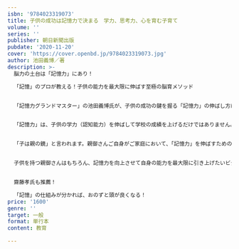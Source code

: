 ```yaml
---
isbn: '9784023319073'
title: 子供の成功は記憶力で決まる　学力、思考力、心を育む子育て
volume: ''
series: ''
publisher: 朝日新聞出版
pubdate: '2020-11-20'
cover: 'https://cover.openbd.jp/9784023319073.jpg'
author: 池田義博／著
description: >-
  脳力の土台は「記憶力」にあり！

  「記憶」のプロが教える！子供の能力を最大限に伸ばす至極の脳育メソッド


  「記憶力グランドマスター」の池田義博氏が、子供の成功の鍵を握る「記憶力」の伸ばし方についてレクチャーします。記憶力を最大限に発揮する脳の「記憶」の仕組みを研究。その結果、自身の記憶力を飛躍的に伸ばし、世界の記憶力大会で優勝した経験を基に「記憶力」を根本からひも解き、分かりやすく解説します。


  「記憶力」は、子供の学力（認知能力）を伸ばして学校の成績を上げるだけではありません。子供たちの集中力、思考力、人間力など「非認知能力」の向上にも大きな効果をもたらしてくれます。それらすべての脳に関わる力の土台となるのが「記憶力」であり、この仕組みをマスターすれば、おのずと子供の能力を最大限に伸ばすことができるのです。


  「子は親の鏡」と言われます。親御さんご自身がご家庭において、「記憶力」を伸ばすための環境を作ることが重要になってきます。そのための「至極の脳育メソッド」を余すことなく盛り込みました。親子で実践できる「トレーニングワーク」も紹介していますので、ぜひともご家庭で取り入れてみてください。


  子供を持つ親御さんはもちろん、記憶力を向上させて自身の能力を最大限に引き上げたいビジネスパーソンにもオススメしたい一冊。


  齋藤孝氏も推薦！

  「記憶」の仕組みが分かれば、おのずと頭が良くなる！
price: '1600'
genre: ''
target: 一般
format: 単行本
content: 教育

---
```

